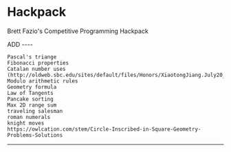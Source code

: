 # Hackpack
Brett Fazio's Competitive Programming Hackpack


ADD ----

    Pascal's triange
    Fibonacci properties
    Catalan number uses (http://oldweb.sbc.edu/sites/default/files/Honors/XiaotongJiang.July20_0.pdf)
    Modulo arithmetic rules
    Geometry formula
    Law of Tangents
    Pancake sorting
    Max 2D range sum
    traveling salesman
    roman numerals
    knight moves
    https://owlcation.com/stem/Circle-Inscribed-in-Square-Geometry-Problems-Solutions
----
